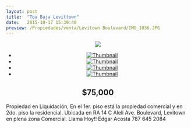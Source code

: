 ```yaml
---
layout: post
title:  "Toa Baja Levittown"
date:   2015-10-17 15:39:40
preview: /Propiedades/venta/Levitown Boulevard/IMG_1036.JPG
---
```


<center>
	<div class="mainImg">
		<img src="/Edweb/Propiedades/venta/Levitown Boulevard/IMG_1036.JPG" class="custom">
	</div>
	<!--aqui comienza las fotos pequeñas -->
	<ul class="thumbnails">
	  <li>
	    <a href="/Edweb/Propiedades/venta/Levitown Boulevard/IMG_1036.JPG">
	      <img class="tumbnails" src="/Edweb/Propiedades/venta/Levitown Boulevard/IMG_1036.JPG" alt="Thumbnail">
	    </a>
	  </li>
	  <li>
	    <a href="/Edweb/Propiedades/venta/Levitown Boulevard/IMG_1037.JPG">
	      <img class="tumbnails" src="/Edweb/Propiedades/venta/Levitown Boulevard/IMG_1037.JPG" alt="Thumbnail">
	    </a>
	  </li>
	  <li>
	    <a href="/Edweb/Propiedades/venta/Levitown Boulevard/IMG_1038.JPG">
	      <img class="tumbnails" src="/Edweb/Propiedades/venta/Levitown Boulevard/IMG_1038.JPG" alt="Thumbnail">
	    </a>
	  </li>
	  <li>
	    <a href="/Edweb/Propiedades/venta/Levitown Boulevard/IMG_1040.JPG">
	      <img class="tumbnails" src="/Edweb/Propiedades/venta/Levitown Boulevard/IMG_1040.JPG" alt="Thumbnail">
	    </a>
	  </li>
	</ul>
	<script src="https://ajax.googleapis.com/ajax/libs/jquery/1.9.1/jquery.min.js"></script>
	<script type="text/javascript" src="/Edweb/js/jquery.simpleGal.js"></script>
	<script>
		$(document).ready(function () {
			$('.thumbnails').simpleGal({
				mainImage: '.custom'
			});
		});
	</script>
</center>

<center><h2>$75,000</h2></center>

Propiedad en Liquidación, En el 1er. piso está la propiedad comercial y en 2do. piso la residencial. Ubicada en RA 14 C Aleli Ave. Boulevard, Levitown en plena zona Comercial. Llama Hoy!! Edgar Acosta 787 645 2084
